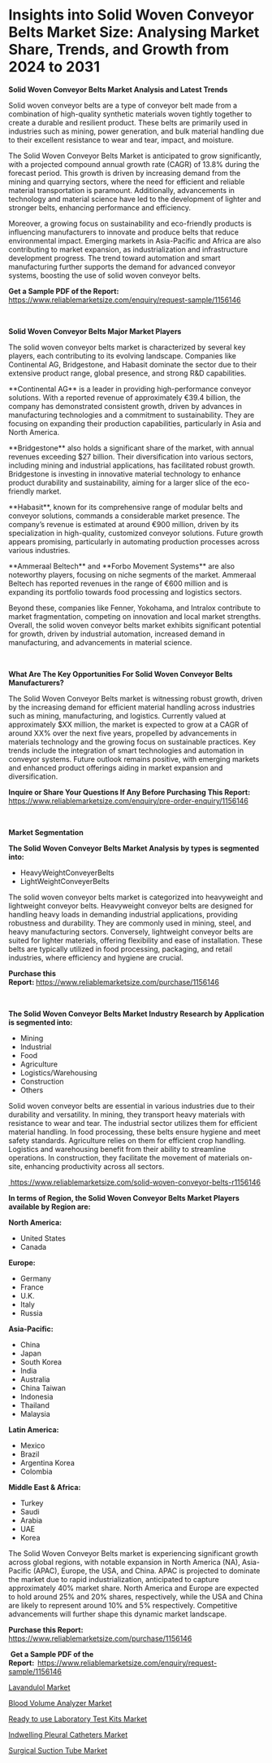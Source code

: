<p><h1>Insights into Solid Woven Conveyor Belts Market Size: Analysing Market Share, Trends, and Growth from 2024 to 2031</h1></p><p><strong>Solid Woven Conveyor Belts Market Analysis and Latest Trends</strong></p>
<p><p>Solid woven conveyor belts are a type of conveyor belt made from a combination of high-quality synthetic materials woven tightly together to create a durable and resilient product. These belts are primarily used in industries such as mining, power generation, and bulk material handling due to their excellent resistance to wear and tear, impact, and moisture. </p><p>The Solid Woven Conveyor Belts Market is anticipated to grow significantly, with a projected compound annual growth rate (CAGR) of 13.8% during the forecast period. This growth is driven by increasing demand from the mining and quarrying sectors, where the need for efficient and reliable material transportation is paramount. Additionally, advancements in technology and material science have led to the development of lighter and stronger belts, enhancing performance and efficiency.</p><p>Moreover, a growing focus on sustainability and eco-friendly products is influencing manufacturers to innovate and produce belts that reduce environmental impact. Emerging markets in Asia-Pacific and Africa are also contributing to market expansion, as industrialization and infrastructure development progress. The trend toward automation and smart manufacturing further supports the demand for advanced conveyor systems, boosting the use of solid woven conveyor belts.</p></p>
<p><strong>Get a Sample PDF of the Report:&nbsp;</strong> <a href="https://www.reliablemarketsize.com/enquiry/request-sample/1156146?utm_campaign=1167&utm_medium=2&utm_source=Github&utm_content=ia&utm_term=07112024&utm_id=solid-woven-conveyor-belts">https://www.reliablemarketsize.com/enquiry/request-sample/1156146</a></p>
<p>&nbsp;</p>
<p><strong>Solid Woven Conveyor Belts Major Market Players</strong></p>
<p><p>The solid woven conveyor belts market is characterized by several key players, each contributing to its evolving landscape. Companies like Continental AG, Bridgestone, and Habasit dominate the sector due to their extensive product range, global presence, and strong R&D capabilities. </p><p>**Continental AG** is a leader in providing high-performance conveyor solutions. With a reported revenue of approximately €39.4 billion, the company has demonstrated consistent growth, driven by advances in manufacturing technologies and a commitment to sustainability. They are focusing on expanding their production capabilities, particularly in Asia and North America.</p><p>**Bridgestone** also holds a significant share of the market, with annual revenues exceeding $27 billion. Their diversification into various sectors, including mining and industrial applications, has facilitated robust growth. Bridgestone is investing in innovative material technology to enhance product durability and sustainability, aiming for a larger slice of the eco-friendly market.</p><p>**Habasit**, known for its comprehensive range of modular belts and conveyor solutions, commands a considerable market presence. The company’s revenue is estimated at around €900 million, driven by its specialization in high-quality, customized conveyor solutions. Future growth appears promising, particularly in automating production processes across various industries.</p><p>**Ammeraal Beltech** and **Forbo Movement Systems** are also noteworthy players, focusing on niche segments of the market. Ammeraal Beltech has reported revenues in the range of €600 million and is expanding its portfolio towards food processing and logistics sectors.</p><p>Beyond these, companies like Fenner, Yokohama, and Intralox contribute to market fragmentation, competing on innovation and local market strengths. Overall, the solid woven conveyor belts market exhibits significant potential for growth, driven by industrial automation, increased demand in manufacturing, and advancements in material science.</p></p>
<p>&nbsp;</p>
<p><strong>What Are The Key Opportunities For Solid Woven Conveyor Belts Manufacturers?</strong></p>
<p><p>The Solid Woven Conveyor Belts market is witnessing robust growth, driven by the increasing demand for efficient material handling across industries such as mining, manufacturing, and logistics. Currently valued at approximately $XX million, the market is expected to grow at a CAGR of around XX% over the next five years, propelled by advancements in materials technology and the growing focus on sustainable practices. Key trends include the integration of smart technologies and automation in conveyor systems. Future outlook remains positive, with emerging markets and enhanced product offerings aiding in market expansion and diversification.</p></p>
<p><strong>Inquire or Share Your Questions If Any Before Purchasing This Report:</strong> <a href="https://www.reliablemarketsize.com/enquiry/pre-order-enquiry/1156146?utm_campaign=1167&utm_medium=2&utm_source=Github&utm_content=ia&utm_term=07112024&utm_id=solid-woven-conveyor-belts">https://www.reliablemarketsize.com/enquiry/pre-order-enquiry/1156146</a></p>
<p>&nbsp;</p>
<p><strong>Market Segmentation</strong></p>
<p><strong>The Solid Woven Conveyor Belts Market Analysis by types is segmented into:</strong></p>
<p><ul><li>HeavyWeightConveyerBelts</li><li>LightWeightConveyerBelts</li></ul></p>
<p><p>The solid woven conveyor belts market is categorized into heavyweight and lightweight conveyor belts. Heavyweight conveyor belts are designed for handling heavy loads in demanding industrial applications, providing robustness and durability. They are commonly used in mining, steel, and heavy manufacturing sectors. Conversely, lightweight conveyor belts are suited for lighter materials, offering flexibility and ease of installation. These belts are typically utilized in food processing, packaging, and retail industries, where efficiency and hygiene are crucial.</p></p>
<p><strong>Purchase this Report:&nbsp;</strong><a href="https://www.reliablemarketsize.com/purchase/1156146?utm_campaign=1167&utm_medium=2&utm_source=Github&utm_content=ia&utm_term=07112024&utm_id=solid-woven-conveyor-belts">https://www.reliablemarketsize.com/purchase/1156146</a></p>
<p>&nbsp;</p>
<p><strong>The Solid Woven Conveyor Belts Market Industry Research by Application is segmented into:</strong></p>
<p><ul><li>Mining</li><li>Industrial</li><li>Food</li><li>Agriculture</li><li>Logistics/Warehousing</li><li>Construction</li><li>Others</li></ul></p>
<p><p>Solid woven conveyor belts are essential in various industries due to their durability and versatility. In mining, they transport heavy materials with resistance to wear and tear. The industrial sector utilizes them for efficient material handling. In food processing, these belts ensure hygiene and meet safety standards. Agriculture relies on them for efficient crop handling. Logistics and warehousing benefit from their ability to streamline operations. In construction, they facilitate the movement of materials on-site, enhancing productivity across all sectors.</p></p>
<p><a href="https://www.reliablemarketsize.com/solid-woven-conveyor-belts-r1156146?utm_campaign=1167&utm_medium=2&utm_source=Github&utm_content=ia&utm_term=07112024&utm_id=solid-woven-conveyor-belts">&nbsp;https://www.reliablemarketsize.com/solid-woven-conveyor-belts-r1156146</a></p>
<p><strong>In terms of Region, the Solid Woven Conveyor Belts Market Players available by Region are:</strong></p>
<p>
    <p> <strong> North America: </strong>
        <ul>
            <li>United States</li>
            <li>Canada</li>
        </ul>
        </p> 
    <p> <strong> Europe: </strong>
        <ul>
            <li>Germany</li>
            <li>France</li>
            <li>U.K.</li>
            <li>Italy</li>
            <li>Russia</li>
        </ul>
        </p> 
    <p> <strong> Asia-Pacific: </strong>
        <ul>
            <li>China</li>
            <li>Japan</li>
            <li>South Korea</li>
            <li>India</li>
            <li>Australia</li>
            <li>China Taiwan</li>
            <li>Indonesia</li>
            <li>Thailand</li>
            <li>Malaysia</li>
        </ul>
        </p> 
    <p> <strong> Latin America: </strong>
        <ul>
            <li>Mexico</li>
            <li>Brazil</li>
            <li>Argentina Korea</li>
            <li>Colombia</li>
        </ul>
        </p> 
    <p> <strong> Middle East & Africa: </strong>
        <ul>
            <li>Turkey</li>
            <li>Saudi</li>
            <li>Arabia</li>
            <li>UAE</li>
            <li>Korea</li>
        </ul>
    </p>
    </p>
<p><p>The Solid Woven Conveyor Belts market is experiencing significant growth across global regions, with notable expansion in North America (NA), Asia-Pacific (APAC), Europe, the USA, and China. APAC is projected to dominate the market due to rapid industrialization, anticipated to capture approximately 40% market share. North America and Europe are expected to hold around 25% and 20% shares, respectively, while the USA and China are likely to represent around 10% and 5% respectively. Competitive advancements will further shape this dynamic market landscape.</p></p>
<p><strong>Purchase this Report: </strong><a href="https://www.reliablemarketsize.com/purchase/1156146?utm_campaign=1167&utm_medium=2&utm_source=Github&utm_content=ia&utm_term=07112024&utm_id=solid-woven-conveyor-belts">https://www.reliablemarketsize.com/purchase/1156146</a></p>
<p>&nbsp;<strong>Get a Sample PDF of the Report:&nbsp;&nbsp;</strong><a href="https://www.reliablemarketsize.com/enquiry/request-sample/1156146?utm_campaign=1167&utm_medium=2&utm_source=Github&utm_content=ia&utm_term=07112024&utm_id=solid-woven-conveyor-belts">https://www.reliablemarketsize.com/enquiry/request-sample/1156146</a></p>
<p><strong></strong></p>
<p><p><a href="https://github.com/mabutironaldo/Market-Research-Report-List-6/blob/main/lavandulol-market.md?utm_campaign=1167&utm_medium=2&utm_source=Github&utm_content=ia&utm_term=07112024&utm_id=solid-woven-conveyor-belts">Lavandulol Market</a></p><p><a href="https://issuu.com/reportprime-2/docs/blood-volume-analyzer-market-size-2_7233acb269a3be?utm_campaign=1167&utm_medium=2&utm_source=Github&utm_content=ia&utm_term=07112024&utm_id=solid-woven-conveyor-belts">Blood Volume Analyzer Market</a></p><p><a href="https://issuu.com/reportprime-2/docs/ready-to-use-laboratory-test-kits-m_c7ea301d2e8d08?utm_campaign=1167&utm_medium=2&utm_source=Github&utm_content=ia&utm_term=07112024&utm_id=solid-woven-conveyor-belts">Ready to use Laboratory Test Kits Market</a></p><p><a href="https://issuu.com/reportprime-2/docs/indwelling-pleural-catheters-market_f6a8671a79b012?utm_campaign=1167&utm_medium=2&utm_source=Github&utm_content=ia&utm_term=07112024&utm_id=solid-woven-conveyor-belts">Indwelling Pleural Catheters Market</a></p><p><a href="https://issuu.com/reportprime-2/docs/surgical-suction-tube-market-size-2_c4d4841acf87b0?utm_campaign=1167&utm_medium=2&utm_source=Github&utm_content=ia&utm_term=07112024&utm_id=solid-woven-conveyor-belts">Surgical Suction Tube Market</a></p></p>